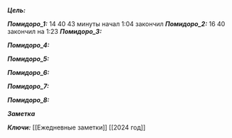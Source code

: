 
***Цель:***  

***Помидоро_1:***  14 40
43 минуты начал
1:04 закончил
***Помидоро_2:*** 16 40
закончил на 1:23
***Помидоро_3:*** 

***Помидоро_4:*** 

***Помидоро_5:*** 

***Помидоро_6:*** 

***Помидоро_7:*** 

***Помидоро_8:*** 

***Заметка*** 


***Ключи:*** [[Ежедневные заметки]] [[2024 год]]